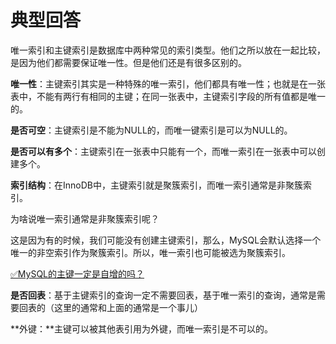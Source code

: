 # 典型回答


唯一索引和主键索引是数据库中两种常见的索引类型。他们之所以放在一起比较，是因为他们都需要保证唯一性。但是他们还是有很多区别的。



**唯一性**：主键索引其实是一种特殊的唯一索引，他们都具有唯一性；也就是在一张表中，不能有两行有相同的主键；在同一张表中，主键索引字段的所有值都是唯一的。



**是否可空**：主键索引是不能为NULL的，而唯一键索引是可以为NULL的。



**是否可以有多个**：主键索引在一张表中只能有一个，而唯一索引在一张表中可以创建多个。



**索引结构**：在InnoDB中，主键索引就是聚簇索引，而唯一索引通常是非聚簇索引。



为啥说唯一索引通常是非聚簇索引呢？



这是因为有的时候，我们可能没有创建主键索引，那么，MySQL会默认选择一个唯一的非空索引作为聚簇索引。所以，唯一索引也可能被选为聚簇索引。



[✅MySQL的主键一定是自增的吗？](https://www.yuque.com/hollis666/qyhor6/glycgnryk8953c24#gwayW)

  


**是否回表**：基于主键索引的查询一定不需要回表，基于唯一索引的查询，通常是需要回表的（这里的通常和上面的通常是一个事儿）



**外键：**主键可以被其他表引用为外键，而唯一索引是不可以的。





